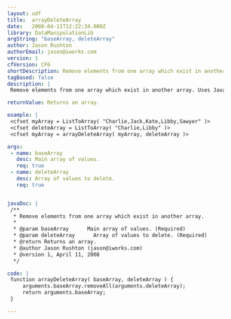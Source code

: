 ```yaml
---
layout: udf
title:  arrayDeleteArray
date:   2008-04-11T12:22:34.000Z
library: DataManipulationLib
argString: "baseArray, deleteArray"
author: Jason Rushton
authorEmail: jason@iworks.com
version: 1
cfVersion: CF6
shortDescription: Remove elements from one array which exist in another array.
tagBased: false
description: |
 Remove elements from one array which exist in another array. Uses Java's array.removeAll(str)

returnValue: Returns an array.

example: |
 <cfset myArray = ListToArray( "Charlie,Jack,Kate,Libby,Sawyer" )>
 <cfset deleteArray = ListToArray( "Charlie,Libby" )>
 <cfset myArray = arrayDeleteArray( myArray, deleteArray )>

args:
 - name: baseArray
   desc: Main array of values.
   req: true
 - name: deleteArray
   desc: Array of values to delete.
   req: true


javaDoc: |
 /**
  * Remove elements from one array which exist in another array.
  * 
  * @param baseArray      Main array of values. (Required)
  * @param deleteArray      Array of values to delete. (Required)
  * @return Returns an array. 
  * @author Jason Rushton (jason@iworks.com) 
  * @version 1, April 11, 2008 
  */

code: |
 function arrayDeleteArray( baseArray, deleteArray ) {
     arguments.baseArray.removeAll(arguments.deleteArray);
     return arguments.baseArray;
 }

---
```


